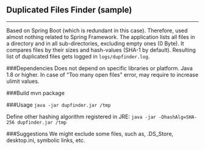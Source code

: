## Duplicated Files Finder (sample)

---

Based on Spring Boot (which is redundant in this case). Therefore, used almost nothing related to Spring Framework.
The application lists all files in a directory and in all sub-directories, excluding empty ones (0 Byte). It compares
files by their sizes and hash-values (SHA-1 by default). Resulting list of duplicated files gets logged in 
`logs/dupfinder.log`.

###Dependencies
Does not depend on specific libraries or platform. Java 1.8 or higher. In case of "Too many open files" error,
may require to increase ulimit values.

###Build
mvn package

###Usage
`java -jar dupfinder.jar /tmp`

Define other hashing algorithm registered in JRE:
`java -jar -DhashAlg=SHA-256 dupfinder.jar /tmp`

###Suggestions
We might exclude some files, such as, .DS_Store, desktop.ini, symbolic links, etc.